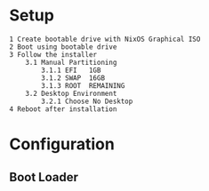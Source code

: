 # Setup 

    1 Create bootable drive with NixOS Graphical ISO
    2 Boot using bootable drive
    3 Follow the installer
        3.1 Manual Partitioning
            3.1.1 EFI   1GB
            3.1.2 SWAP  16GB
            3.1.3 ROOT  REMAINING
        3.2 Desktop Environment
            3.2.1 Choose No Desktop
    4 Reboot after installation

# Configuration

## Boot Loader